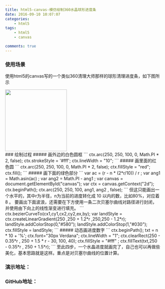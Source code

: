 ```yaml
---
title: html5-canvas-模仿绘制360水晶球形进度条
date: 2016-09-10 10:07:07
categories: 
	- html5
tags: 
	- html5 
	- canvas

comments: true
---
```

### 使用场景
使用html5的canvas写的一个类似360清理大师那样的球形清理进度条，如下图所示
<div class="img-box">
<img src="http://obng7479r.bkt.clouddn.com/images/blog/other/canvas-ball.png"  width="200"/>
</div>
### 绘制过程
##### 画外边的白色圆框
```
 ctx.arc(250, 250, 100, 0, Math.PI * 2, false);
 ctx.strokeStyle = '#fff';  
 ctx.lineWidth = "10";
```
##### 画里面的红色圆
```
ctx.arc(250, 250, 100, 0, Math.PI * 2, false);
ctx.fillStyle = "red";
ctx.fill();
```
##### 画下面的绿色部分
```
 var ac =  (r - n * (2*r/10)) / r ;
 var ang1 = Math.asin(ac)  ;
 var ang2 = Math.PI - ang1 ;
 var canvas = document.getElementById("canvas");
 var ctx = canvas.getContext("2d");
 ctx.beginPath();
 ctx.arc(250, 250, 100, ang1, ang2 , false);
```
但这只能画出一个水平的，其中r为半径，n为当前的进度转化成 10 以内的数，比如80%，对应着 8 。
要画出下面波浪，还需要在下方使用一条二次贝塞尔曲线对路径进行封闭，并使用由下向上的线性渐变进行填充。
```
ctx.bezierCurveTo(cx1,cy1,cx2,cy2,ex,by);
var landStyle = ctx.createLinearGradient(250 ,250 + 1.2*r ,250,250 - 1.2*r);
landStyle.addColorStop(0,"#580");
landStyle.addColorStop(1,"#030");
ctx.fillStyle = landStyle;
```
##### 动态画进度数字
```
ctx.beginPath();
txt =  n * 10 + '%';
ctx.font="30px Verdana";
ctx.lineWidth = "1";
ctx.clearRect(250 - 0.35*r , 250 + 1.5 * r - 30, 100, 40);
ctx.fillStyle = "#fff" ;
ctx.fillText(txt,250 - 0.35*r , 250 + 1.5*r);
```
至此四步，一个水晶进度就画完了，自己也可以再做些美化，基本思路就是这样。重点是对贝塞尔曲线的位置计算。

### 演示地址：

### GitHub地址：